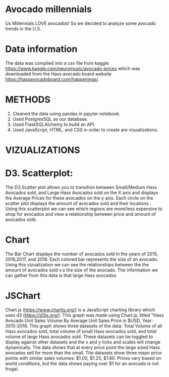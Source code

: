 # Avocado millennials 
Us Millennials LOVE avocados! So we decided to analyze some avocado trends in the U.S. 

# Data information 
The data was compiled into a csv file from kaggle https://www.kaggle.com/neuromusic/avocado-prices which was downloaded from the Hass avocado board website https://hassavocadoboard.com/happenings/. 
#      METHODS
1. Cleaned the data using pandas in jupyter notebook.
2. Used PostgresSQL as our database.
3. Used FlaskSQLAlchemy to build an API. 
4. Used JavaScript, HTML, and CSS in order to create are visualizations.

#  VIZUALIZATIONS 
 # D3. Scatterplot:
 The D3.Scatter plot allows you to transition between Small/Medium Hass Avocados sold, and Large Hass Avocados sold on the X axis and displays the Average Prices for these avocados on the y axis. Each circle on the scatter plot displays the amount of avocados sold and their locations . Using this scatterplot we can see which regions are more/less expensive to shop for avocados and view a relationship between price and amount of avocados sold. 
 # Chart 
 The Bar Chart displays the number of avocados sold in the years of 2015, 2016,2017, and 2018. Each colored bar represents the size of an avocado. Using this vizualization we can see the relationships between the the amount of avocados sold v.s the size of the avocado. The information we can gather from this data is that large Hass avocados
 # JSChart
 Chart.js (https://www.chartjs.org/) is a JavaScript charting library which uses d3 (https://d3js.org/). This graph was made using Chart.js, titled "Hass Avocado Unit Sales Volume By Average Unit Sales Price in $USD, Year: 2015-2018. This graph shows three datasets of the data: Total Volume of all Hass avocados sold, total volume of small Hass avocados sold, and total volume of large Hass avocados sold. These datasets can be toggled to display against other datasets and the x and y ticks and scales will change dynamically. The data shows that at every price point the large sized Hass avocados sell for more than the small. The datasets show three major price points with similar sales volumes: $1.00, $1.25, $1.60. Prices vary based on world conditions, but the data shows paying over $1 for an avocado is not frugal.
